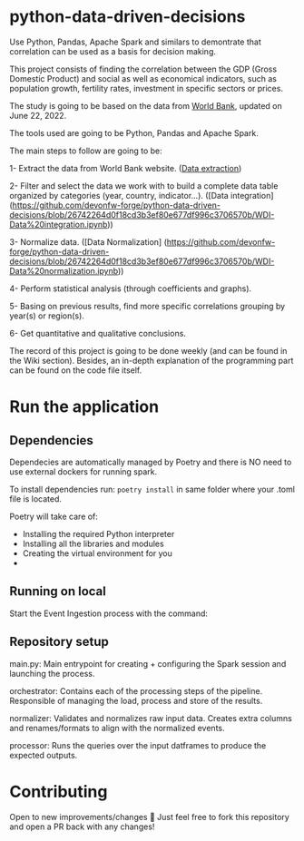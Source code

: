 # python-data-driven-decisions
Use Python, Pandas, Apache Spark and similars to demontrate that correlation can be used as a basis for decision making.

This project consists of finding the correlation between the GDP (Gross Domestic Product) and social as well as economical indicators, such as population growth, fertility rates, investment in specific sectors or prices.

The study is going to be based on the data from [World Bank](https://www.worldbank.org/en/home), updated on June 22, 2022.

The tools used are going to be Python, Pandas and Apache Spark.

The main steps to follow are going to be:

1- Extract the data from World Bank website. ([Data extraction](https://github.com/devonfw-forge/python-data-driven-decisions/blob/main-the-big-three/Data%20extraction.ipynb))

2- Filter and select the data we work with to build a complete data table organized by categories (year, country, indicator...). ([Data integration] (https://github.com/devonfw-forge/python-data-driven-decisions/blob/26742264d0f18cd3b3ef80e677df996c3706570b/WDI-Data%20integration.ipynb))

3- Normalize data. ([Data Normalization] (https://github.com/devonfw-forge/python-data-driven-decisions/blob/26742264d0f18cd3b3ef80e677df996c3706570b/WDI-Data%20normalization.ipynb))

4- Perform statistical analysis (through coefficients and graphs).

5- Basing on previous results, find more specific correlations grouping by year(s) or region(s).

6- Get quantitative and qualitative conclusions. 


The record of this project is going to be done weekly (and can be found in the Wiki section). Besides, an in-depth explanation of the programming part can be found on the code file itself.

# Run the application
## Dependencies
Dependecies are automatically managed by Poetry and there is NO need to use external dockers for running spark.

To install dependencies run: `poetry install` in same folder where your .toml file is located. 

Poetry will take care of:

- Installing the required Python interpreter
- Installing all the libraries and modules
- Creating the virtual environment for you
- 
## Running on local
Start the Event Ingestion process with the command:

## Repository setup
main.py: Main entrypoint for creating + configuring the Spark session and launching the process.

orchestrator: Contains each of the processing steps of the pipeline. Responsible of managing the load, process and store of the results.

normalizer: Validates and normalizes raw input data. Creates extra columns and renames/formats to align with the normalized events.

processor: Runs the queries over the input datframes to produce the expected outputs.

# Contributing
Open to new improvements/changes 🚀 Just feel free to fork this repository and open a PR back with any changes!
